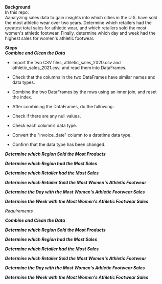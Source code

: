 **Background**  
In this repo:  
Aanalyzing sales data to gain insights into which cities in the U.S. have sold the most athletic wear over two years.  Determine which retailers had the greatest total sales for athletic wear, and which retailers sold the most women's athletic footwear. Finally, determine which day and week had the highest sales for women's athletic footwear.  

**Steps**  
***Combine and Clean the Data***
* Import the two CSV files, athletic_sales_2020.csv and athletic_sales_2021.csv, and read them into DataFrames.  

* Check that the columns in the two DataFrames have similar names and data types.  

* Combine the two DataFrames by the rows using an inner join, and reset the index.  
* After combining the DataFrames, do the following:  

- Check if there are any null values.  

- Check each column’s data type.

- Convert the "invoice_date" column to a datetime data type.

- Confirm that the data type has been changed. 

***Determine which Region Sold the Most Products***  

***Determine which Region had the Most Sales***  

***Determine which Retailer had the Most Sales***   

***Determine which Retailer Sold the Most Women's Athletic Footwear***  

***Determine the Day with the Most Women's Athletic Footwear Sales***  

***Determine the Week with the Most Women's Athletic Footwear Sales***  

*Requirements*  

***Combine and Clean the Data***  

***Determine which Region Sold the Most Products***  

***Determine which Region had the Most Sales***  

***Determine which Retailer had the Most Sales***  

***Determine which Retailer Sold the Most Women's Athletic Footwear***  

***Determine the Day with the Most Women's Athletic Footwear Sales***  

***Determine the Week with the Most Women's Athletic Footwear Sales***  



